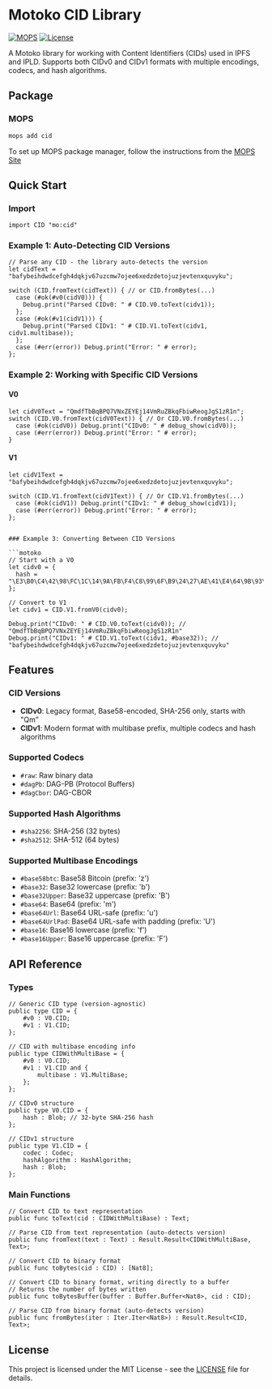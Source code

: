 # Motoko CID Library

[![MOPS](https://img.shields.io/badge/MOPS-cid-blue)](https://mops.one/cid)
[![License](https://img.shields.io/badge/license-MIT-blue.svg)](https://github.com/edjcase/motoko_cid/blob/main/LICENSE)

A Motoko library for working with Content Identifiers (CIDs) used in IPFS and IPLD. Supports both CIDv0 and CIDv1 formats with multiple encodings, codecs, and hash algorithms.

## Package

### MOPS

```bash
mops add cid
```

To set up MOPS package manager, follow the instructions from the [MOPS Site](https://mops.one)

## Quick Start

### Import

```motoko
import CID "mo:cid"
```

### Example 1: Auto-Detecting CID Versions

```motoko
// Parse any CID - the library auto-detects the version
let cidText = "bafybeihdwdcefgh4dqkjv67uzcmw7ojee6xedzdetojuzjevtenxquvyku";

switch (CID.fromText(cidText)) { // or CID.fromBytes(...)
  case (#ok(#v0(cidV0))) {
    Debug.print("Parsed CIDv0: " # CID.V0.toText(cidv1));
  };
  case (#ok(#v1(cidV1))) {
    Debug.print("Parsed CIDv1: " # CID.V1.toText(cidv1, cidv1.multibase));
  };
  case (#err(error)) Debug.print("Error: " # error);
};

```

### Example 2: Working with Specific CID Versions

#### V0

```motoko
let cidV0Text = "QmdfTbBqBPQ7VNxZEYEj14VmRuZBkqFbiwReogJgS1zR1n";
switch (CID.V0.fromText(cidV0Text)) { // Or CID.V0.fromBytes(...)
  case (#ok(cidV0)) Debug.print("CIDv0: " # debug_show(cidV0));
  case (#err(error)) Debug.print("Error: " # error);
}
```

#### V1

````motoko
let cidV1Text = "bafybeihdwdcefgh4dqkjv67uzcmw7ojee6xedzdetojuzjevtenxquvyku";

switch (CID.V1.fromText(cidV1Text)) { // Or CID.V1.fromBytes(...)
  case (#ok(cidV1)) Debug.print("CIDv1: " # debug_show(cidV1));
  case (#err(error)) Debug.print("Error: " # error);
};


### Example 3: Converting Between CID Versions

```motoko
// Start with a V0
let cidv0 = {
  hash = "\E3\B0\C4\42\98\FC\1C\14\9A\FB\F4\C8\99\6F\B9\24\27\AE\41\E4\64\9B\93\4C\A4\95\99\1B\78\52\B8\55";
};

// Convert to V1
let cidv1 = CID.V1.fromV0(cidv0);

Debug.print("CIDv0: " # CID.V0.toText(cidv0)); // "QmdfTbBqBPQ7VNxZEYEj14VmRuZBkqFbiwReogJgS1zR1n"
Debug.print("CIDv1: " # CID.V1.toText(cidv1, #base32)); // "bafybeihdwdcefgh4dqkjv67uzcmw7ojee6xedzdetojuzjevtenxquvyku"
````

## Features

### CID Versions

- **CIDv0**: Legacy format, Base58-encoded, SHA-256 only, starts with "Qm"
- **CIDv1**: Modern format with multibase prefix, multiple codecs and hash algorithms

### Supported Codecs

- `#raw`: Raw binary data
- `#dagPb`: DAG-PB (Protocol Buffers)
- `#dagCbor`: DAG-CBOR

### Supported Hash Algorithms

- `#sha2256`: SHA-256 (32 bytes)
- `#sha2512`: SHA-512 (64 bytes)

### Supported Multibase Encodings

- `#base58btc`: Base58 Bitcoin (prefix: 'z')
- `#base32`: Base32 lowercase (prefix: 'b')
- `#base32Upper`: Base32 uppercase (prefix: 'B')
- `#base64`: Base64 (prefix: 'm')
- `#base64Url`: Base64 URL-safe (prefix: 'u')
- `#base64UrlPad`: Base64 URL-safe with padding (prefix: 'U')
- `#base16`: Base16 lowercase (prefix: 'f')
- `#base16Upper`: Base16 uppercase (prefix: 'F')

## API Reference

### Types

```motoko
// Generic CID type (version-agnostic)
public type CID = {
    #v0 : V0.CID;
    #v1 : V1.CID;
};

// CID with multibase encoding info
public type CIDWithMultiBase = {
    #v0 : V0.CID;
    #v1 : V1.CID and {
        multibase : V1.MultiBase;
    };
};

// CIDv0 structure
public type V0.CID = {
    hash : Blob; // 32-byte SHA-256 hash
};

// CIDv1 structure
public type V1.CID = {
    codec : Codec;
    hashAlgorithm : HashAlgorithm;
    hash : Blob;
};
```

### Main Functions

```motoko
// Convert CID to text representation
public func toText(cid : CIDWithMultiBase) : Text;

// Parse CID from text representation (auto-detects version)
public func fromText(text : Text) : Result.Result<CIDWithMultiBase, Text>;

// Convert CID to binary format
public func toBytes(cid : CID) : [Nat8];

// Convert CID to binary format, writing directly to a buffer
// Returns the number of bytes written
public func toBytesBuffer(buffer : Buffer.Buffer<Nat8>, cid : CID);

// Parse CID from binary format (auto-detects version)
public func fromBytes(iter : Iter.Iter<Nat8>) : Result.Result<CID, Text>;
```

## License

This project is licensed under the MIT License - see the [LICENSE](LICENSE) file for details.
